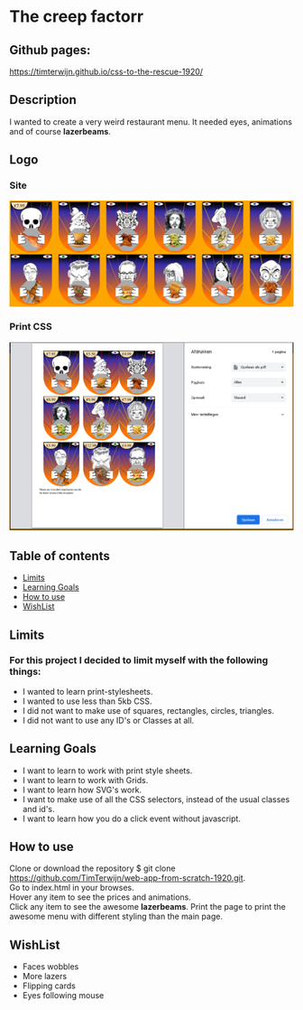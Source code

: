 # The creep factorr

## Github pages:
https://timterwijn.github.io/css-to-the-rescue-1920/

## Description
I wanted to create a very weird restaurant menu. It needed eyes, animations and of course **lazerbeams**.

## Logo
### Site
![Logo](/img/logo.PNG)
### Print CSS
![Logo](/img/logo2.PNG)

## Table of contents
* [Limits](#limits)
* [Learning Goals](#learning-goals)
* [How to use](#how-to-use)
* [WishList](#wishList)

## Limits
### For this project I decided to limit myself with the following things:
* I wanted to learn print-stylesheets.  
* I wanted to use less than 5kb CSS.  
* I did not want to make use of squares, rectangles, circles, triangles.  
* I did not want to use any ID's or Classes at all.  

## Learning Goals
* I want to learn to work with print style sheets.  
* I want to learn to work with Grids.  
* I want to learn how SVG's work.   
* I want to make use of all the CSS selectors, instead of the usual classes and id's.  
* I want to learn how you do a click event without javascript.  

## How to use
Clone or download the repository $ git clone https://github.com/TimTerwijn/web-app-from-scratch-1920.git.   
Go to index.html in your browses.  
Hover any item to see the prices and animations.  
Click any item to see the awesome **lazerbeams**.
Print the page to print the awesome menu with different styling than the main page.  

## WishList
* Faces wobbles
* More lazers
* Flipping cards
* Eyes following mouse
